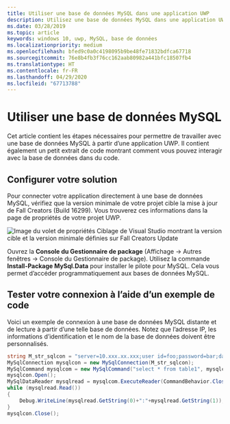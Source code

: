 ```yaml
---
title: Utiliser une base de données MySQL dans une application UWP
description: Utilisez une base de données MySQL dans une application UWP.
ms.date: 03/28/2019
ms.topic: article
keywords: windows 10, uwp, MySQL, base de données
ms.localizationpriority: medium
ms.openlocfilehash: bfed9c0a0c4198095b9be48fe71832bdfca67718
ms.sourcegitcommit: 76e8b4fb3f76cc162aab80982a441bfc18507fb4
ms.translationtype: HT
ms.contentlocale: fr-FR
ms.lasthandoff: 04/29/2020
ms.locfileid: "67713788"
---
```

# <a name="use-a-mysql-database"></a>Utiliser une base de données MySQL
Cet article contient les étapes nécessaires pour permettre de travailler avec une base de données MySQL à partir d’une application UWP. Il contient également un petit extrait de code montrant comment vous pouvez interagir avec la base de données dans du code.

## <a name="set-up-your-solution"></a>Configurer votre solution

Pour connecter votre application directement à une base de données MySQL, vérifiez que la version minimale de votre projet cible la mise à jour de Fall Creators (Build 16299).  Vous trouverez ces informations dans la page de propriétés de votre projet UWP.

![Image du volet de propriétés Ciblage de Visual Studio montrant la version cible et la version minimale définies sur Fall Creators Update](images/min-version-fall-creators.png)

Ouvrez la **Console du Gestionnaire de package** (Affichage -> Autres fenêtres -> Console du Gestionnaire de package). Utilisez la commande **Install-Package MySql.Data** pour installer le pilote pour MySQL. Cela vous permet d’accéder programmatiquement aux bases de données MySQL.

## <a name="test-your-connection-using-sample-code"></a>Tester votre connexion à l’aide d’un exemple de code
Voici un exemple de connexion à une base de données MySQL distante et de lecture à partir d’une telle base de données. Notez que l’adresse IP, les informations d’identification et le nom de la base de données doivent être personnalisés.

```csharp
string M_str_sqlcon = "server=10.xxx.xx.xxx;user id=foo;password=bar;database=baz";
MySqlConnection mysqlcon = new MySqlConnection(M_str_sqlcon);
MySqlCommand mysqlcom = new MySqlCommand("select * from table1", mysqlcon);
mysqlcon.Open();
MySqlDataReader mysqlread = mysqlcom.ExecuteReader(CommandBehavior.CloseConnection);
while (mysqlread.Read())
{
    Debug.WriteLine(mysqlread.GetString(0)+":"+mysqlread.GetString(1));
}
mysqlcon.Close();
```
